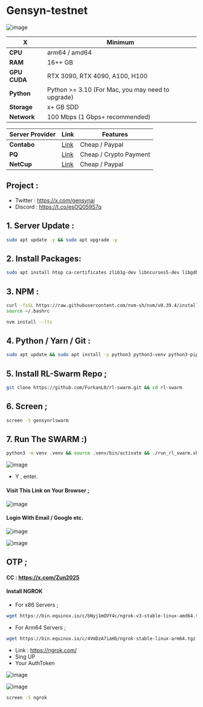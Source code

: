  # Gensyn-testnet


![image](https://github.com/user-attachments/assets/9a714d4c-645d-49b3-a3ce-c2a3095058cc)


| X        | Minimum              |
|------------------|----------------------------|
| **CPU**          | arm64 / amd64 |
| **RAM**          | 16++ GB                     |
| **GPU** **CUDA**     | RTX 3090, RTX 4090, A100, H100                 |
| **Python**     | Python >= 3.10 (For Mac, you may need to upgrade)                 |
| **Storage**      | x+ GB SDD                   |
| **Network**      | 100 Mbps (1 Gbps+ recommended) |

| Server Provider        | Link              | Features |
|------------------|----------------------------|----------------------------|
| **Contabo**          | [Link](https://www.dpbolvw.net/click-101330552-12454592)                     | Cheap / Paypal  |
| **PQ**      | [Link](https://pq.hosting/?from=627713)                  | Cheap / Crypto Payment |
| **NetCup**          | [Link](https://www.netcup.com/en/?ref=261820) | Cheap / Paypal |

## Project : 
- Twitter : https://x.com/gensynai
- Discord : https://t.co/esOQ059S7q


## 1. Server Update : 

```bash
sudo apt update -y && sudo apt upgrade -y
```
## 2. Install Packages:

```bash
sudo apt install htop ca-certificates zlib1g-dev libncurses5-dev libgdbm-dev libnss3-dev tmux iptables curl nvme-cli git wget make jq libleveldb-dev build-essential pkg-config ncdu tar clang bsdmainutils lsb-release libssl-dev libreadline-dev libffi-dev jq gcc screen file unzip lz4 -y
```

## 3. NPM :
```bash
curl -fsSL https://raw.githubusercontent.com/nvm-sh/nvm/v0.39.4/install.sh | bash
source ~/.bashrc
```

```bash
nvm install --lts
```

## 4. Python / Yarn / Git : 

```bash
sudo apt update && sudo apt install -y python3 python3-venv python3-pip git yarn && curl -sS https://dl.yarnpkg.com/debian/pubkey.gpg | sudo apt-key add - && echo "deb https://dl.yarnpkg.com/debian/ stable main" | sudo tee /etc/apt/sources.list.d/yarn.list && sudo apt update && sudo apt install -y yarn
```

## 5. Install RL-Swarm Repo ; 

```bash
git clone https://github.com/FurkanL0/rl-swarm.git && cd rl-swarm
```

## 6. Screen ; 

```bash
screen -S gensynrlswarm
```
## 7. Run The SWARM :) 
```bash
python3 -m venv .venv && source .venv/bin/activate && ./run_rl_swarm.sh
```

![image](https://github.com/user-attachments/assets/230a556a-fb87-42e9-9c79-33742d178f9a)

- Y , enter.

#### Visit This Link on Your Browser ; 

![image](https://github.com/user-attachments/assets/12bd5b78-c49f-429f-9bdb-d23dad35e3d1)

#### Login With Email / Google etc.

![image](https://github.com/user-attachments/assets/181d5cc7-0e3c-417c-a335-26192021aab2)

![image](https://github.com/user-attachments/assets/0b100bc8-9bef-4326-b126-e3a5a4fdabf4)


## OTP ; 

#### CC : https://x.com/Zun2025

#### Install NGROK


- For x86 Servers ; 

```bash
wget https://bin.equinox.io/c/bNyj1mQVY4c/ngrok-v3-stable-linux-amd64.tgz && tar -xvzf ngrok-v3-stable-linux-amd64.tgz && sudo mv ngrok /usr/local/bin/
```

- For Arm64 Servers ; 
```bash
wget https://bin.equinox.io/c/4VmDzA7iaHb/ngrok-stable-linux-arm64.tgz && tar -xvzf ngrok-stable-linux-arm64.tgz && sudo mv ngrok /usr/local/bin/
```

- Link : https://ngrok.com/
- Sing UP
- Your AuthToken

![image](https://github.com/user-attachments/assets/4f317fd4-2715-4143-bcd2-5020fc5a8955)

![image](https://github.com/user-attachments/assets/702ddad2-c713-4f50-8a8e-8bd9df82082f)



```bash
screen -S ngrok
```



